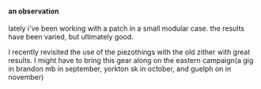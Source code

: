 #### an observation

lately i've been working with a patch in a small modular case. the results have been  varied, but ultimately good.

I recently revisited the use of the piezothings with the old zither with great results.
I might have to bring this gear along on the eastern campaign(a gig in brandon mb in september, yorkton sk in october, and guelph on in november)</p>
